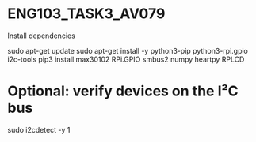 # ENG103_TASK3_AV079

Install dependencies

sudo apt-get update
sudo apt-get install -y python3-pip python3-rpi.gpio i2c-tools
pip3 install max30102 RPi.GPIO smbus2 numpy heartpy RPLCD

# Optional: verify devices on the I²C bus
sudo i2cdetect -y 1
